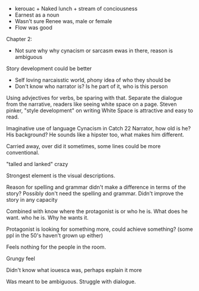 - kerouac + Naked lunch + stream of conciousness
- Earnest as a noun
- Wasn't sure Renee was, male or female
- Flow was good

Chapter 2:
- Not sure why why cynacism or sarcasm ewas in there, reason is ambiguous






Story development could be better

- Self loving narcaisstic world, phony idea of who they should be
- Don't know who narrator is? Is he part of it, who is this person


Using advjectives for verbs, be sparing with that.
Separate the dialogue from the narrative, readers like seeing white space on a page.
Steven pinker, "style development" on writing
White Space is attractive and easy to read.

Imaginative use of language
Cynacism in Catch 22
Narrator, how old is he? His background? He sounds like a hipster too, what makes him different.

Carried away, over did it sometimes, some lines could be more conventional.

"talled and lanked" crazy


Strongest element is the visual descriptions.

Reason for spelling and grammar didn't make a difference in terms of the story? Possibly don't need the spelling and grammar. Didn't improve the story in any capacity

Combined with know where the protagonist is or who he is.
What does he want.
who he is.
Why he wants it.


Protagonist is looking for something more, could achieve something?
(some ppl in the 50's haven't grown up either)

Feels nothing for the people in the room.

Grungy feel

Didn't know what iouesca was, perhaps explain it more



Was meant to be ambiguous.
Struggle with dialogue.
